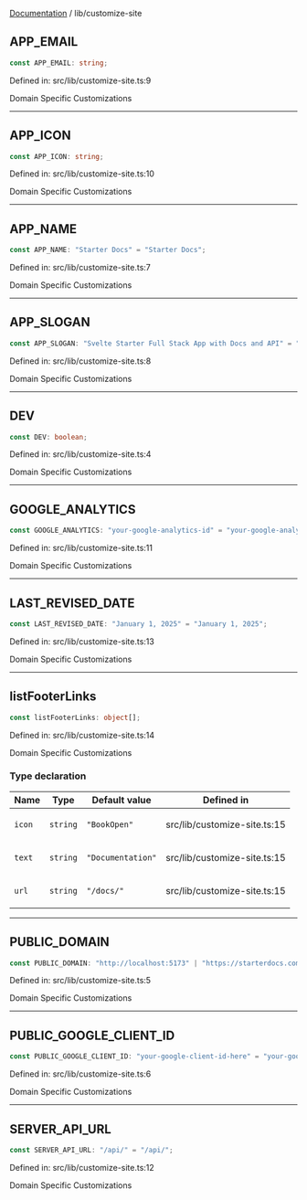 [Documentation](../modules.md) / lib/customize-site

## APP\_EMAIL

```ts
const APP_EMAIL: string;
```

Defined in: src/lib/customize-site.ts:9

Domain Specific Customizations

***

## APP\_ICON

```ts
const APP_ICON: string;
```

Defined in: src/lib/customize-site.ts:10

Domain Specific Customizations

***

## APP\_NAME

```ts
const APP_NAME: "Starter Docs" = "Starter Docs";
```

Defined in: src/lib/customize-site.ts:7

Domain Specific Customizations

***

## APP\_SLOGAN

```ts
const APP_SLOGAN: "Svelte Starter Full Stack App with Docs and API" = "Svelte Starter Full Stack App with Docs and API";
```

Defined in: src/lib/customize-site.ts:8

Domain Specific Customizations

***

## DEV

```ts
const DEV: boolean;
```

Defined in: src/lib/customize-site.ts:4

Domain Specific Customizations

***

## GOOGLE\_ANALYTICS

```ts
const GOOGLE_ANALYTICS: "your-google-analytics-id" = "your-google-analytics-id";
```

Defined in: src/lib/customize-site.ts:11

Domain Specific Customizations

***

## LAST\_REVISED\_DATE

```ts
const LAST_REVISED_DATE: "January 1, 2025" = "January 1, 2025";
```

Defined in: src/lib/customize-site.ts:13

Domain Specific Customizations

***

## listFooterLinks

```ts
const listFooterLinks: object[];
```

Defined in: src/lib/customize-site.ts:14

Domain Specific Customizations

### Type declaration

<table>
<thead>
<tr>
<th>Name</th>
<th>Type</th>
<th>Default value</th>
<th>Defined in</th>
</tr>
</thead>
<tbody>
<tr>
<td>

`icon`

</td>
<td>

`string`

</td>
<td>

`"BookOpen"`

</td>
<td>

src/lib/customize-site.ts:15

</td>
</tr>
<tr>
<td>

`text`

</td>
<td>

`string`

</td>
<td>

`"Documentation"`

</td>
<td>

src/lib/customize-site.ts:15

</td>
</tr>
<tr>
<td>

`url`

</td>
<td>

`string`

</td>
<td>

`"/docs/"`

</td>
<td>

src/lib/customize-site.ts:15

</td>
</tr>
</tbody>
</table>

***

## PUBLIC\_DOMAIN

```ts
const PUBLIC_DOMAIN: "http://localhost:5173" | "https://starterdocs.com";
```

Defined in: src/lib/customize-site.ts:5

Domain Specific Customizations

***

## PUBLIC\_GOOGLE\_CLIENT\_ID

```ts
const PUBLIC_GOOGLE_CLIENT_ID: "your-google-client-id-here" = "your-google-client-id-here";
```

Defined in: src/lib/customize-site.ts:6

Domain Specific Customizations

***

## SERVER\_API\_URL

```ts
const SERVER_API_URL: "/api/" = "/api/";
```

Defined in: src/lib/customize-site.ts:12

Domain Specific Customizations
